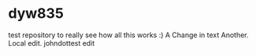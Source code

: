 # dyw835
test repository to really see how all this works :)
A Change in text
Another.
Local edit.
johndottest edit
